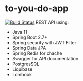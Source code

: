 # to-you-do-app
[![Build Status](https://app.travis-ci.com/igorcm3/to-you-do-app.svg?branch=main)](https://app.travis-ci.com/igorcm3/to-you-do-app)
REST API using:

- Java 11
- Spring Boot 2.7+
- Spring security with JWT Filter
- Spring Data JPA
- Spring Redis for chache
- Swagger for API documentation
- PostgresSQL
- Liquibase
- Lombook

